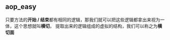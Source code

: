 ## aop_easy

只要方法的**开始 / 结束**都有相同的逻辑，那我们就可以把这些逻辑都拿出来视为一体，这个思想就叫**横切**，
提取出来的逻辑组成的虚拟的结构，我们可以称之为**横切面**

### 